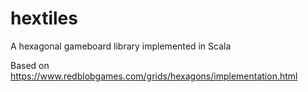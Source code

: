 # hextiles
A hexagonal gameboard library implemented in Scala

Based on https://www.redblobgames.com/grids/hexagons/implementation.html
